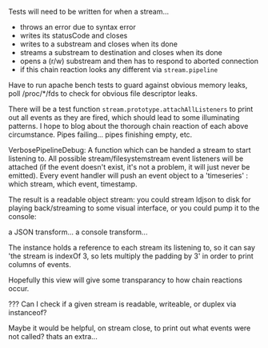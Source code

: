 Tests will need to be written for when a stream...
- throws an error due to syntax error
- writes its statusCode and closes
- writes to a substream and closes when its done
- streams a substream to destination and closes when its done
- opens a (r/w) substream and then has to respond to aborted connection
- if this chain reaction looks any different via `stream.pipeline`

Have to run apache bench tests to guard against obvious memory leaks, poll /proc/*/fds to check for obvious file descriptor leaks.

There will be a test function `stream.prototype.attachAllListeners` to print out all events as they are fired, which should lead to some illuminating patterns. I hope to blog about the thorough chain reaction of each above circumstance. Pipes failing... pipes finishing empty, etc.

VerbosePipelineDebug:
A function which can be handed a stream to start listening to.
All possible stream/filesystemstream event listeners will be attached (if the event doesn't exist, it's not a problem, it will just never be emitted).
Every event handler will push an event object to a 'timeseries' :
which stream, which event, timestamp.

The result is a readable object stream: you could stream ldjson to disk for playing back/streaming to some visual interface, or you could pump it to the console:

a JSON transform...
a console transform...

The instance holds a reference to each stream its listening to, so it can say 'the stream is indexOf 3, so lets multiply the padding by 3' in order to print columns of events.

Hopefully this view will give some transparancy to how chain reactions occur.

???
Can I check if a given stream is readable, writeable, or duplex via instanceof?

Maybe it would be helpful, on stream close, to print out what events were not called?
thats an extra...

